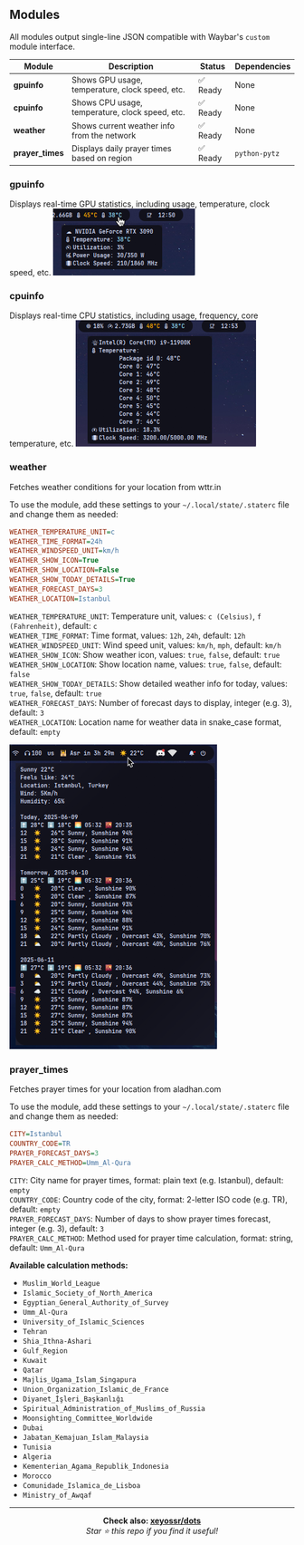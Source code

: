 ## Modules

All modules output single-line JSON compatible with Waybar's `custom` module interface.

| Module            | Description                                              | Status   | Dependencies     |
| ----------------- | -------------------------------------------------------- | -------- | ---------------- |
| **gpuinfo**       | Shows GPU usage, temperature, clock speed, etc.          | ✅ Ready | None             |
| **cpuinfo**       | Shows CPU usage, temperature, clock speed, etc.          | ✅ Ready | None             |
| **weather**       | Shows current weather info from the network              | ✅ Ready | None             |
| **prayer\_times** | Displays daily prayer times based on region              | ✅ Ready | `python-pytz`    |

### gpuinfo
Displays real-time GPU statistics, including usage, temperature, clock speed, etc.
![gpuinfo](screenshots/gpuinfo.png)

### cpuinfo
Displays real-time CPU statistics, including usage, frequency, core temperature, etc.
![cpuinfo](screenshots/cpuinfo.png)

### weather
Fetches weather conditions for your location from wttr.in

To use the module, add these settings to your `~/.local/state/.staterc` file and change them as needed:
```ini
WEATHER_TEMPERATURE_UNIT=c
WEATHER_TIME_FORMAT=24h
WEATHER_WINDSPEED_UNIT=km/h
WEATHER_SHOW_ICON=True
WEATHER_SHOW_LOCATION=False
WEATHER_SHOW_TODAY_DETAILS=True
WEATHER_FORECAST_DAYS=3
WEATHER_LOCATION=Istanbul
```

`WEATHER_TEMPERATURE_UNIT`: Temperature unit, values: `c (Celsius)`, `f (Fahrenheit)`, default: `c`  
`WEATHER_TIME_FORMAT`: Time format, values: `12h`, `24h`, default: `12h`  
`WEATHER_WINDSPEED_UNIT`: Wind speed unit, values: `km/h`, `mph`, default: `km/h`  
`WEATHER_SHOW_ICON`: Show weather icon, values: `true`, `false`, default: `true`  
`WEATHER_SHOW_LOCATION`: Show location name, values: `true`, `false`, default: `false`  
`WEATHER_SHOW_TODAY_DETAILS`: Show detailed weather info for today, values: `true`, `false`, default: `true`  
`WEATHER_FORECAST_DAYS`: Number of forecast days to display, integer (e.g. 3), default: `3`  
`WEATHER_LOCATION`: Location name for weather data in snake_case format, default: `empty`

![weather](screenshots/weather.png)

### prayer_times
Fetches prayer times for your location from aladhan.com

To use the module, add these settings to your `~/.local/state/.staterc` file and change them as needed:
```ini
CITY=Istanbul
COUNTRY_CODE=TR
PRAYER_FORECAST_DAYS=3
PRAYER_CALC_METHOD=Umm_Al-Qura
```

`CITY`: City name for prayer times, format: plain text (e.g. Istanbul), default: `empty`  
`COUNTRY_CODE`: Country code of the city, format: 2-letter ISO code (e.g. TR), default: `empty`  
`PRAYER_FORECAST_DAYS`: Number of days to show prayer times forecast, integer (e.g. 3), default: `3`  
`PRAYER_CALC_METHOD`: Method used for prayer time calculation, format: string, default: `Umm_Al-Qura`  

**Available calculation methods:**  
- `Muslim_World_League`  
- `Islamic_Society_of_North_America`  
- `Egyptian_General_Authority_of_Survey`  
- `Umm_Al-Qura`
- `University_of_Islamic_Sciences`  
- `Tehran`  
- `Shia_Ithna-Ashari`  
- `Gulf_Region`  
- `Kuwait`  
- `Qatar`  
- `Majlis_Ugama_Islam_Singapura`  
- `Union_Organization_Islamic_de_France`  
- `Diyanet_İşleri_Başkanlığı`  
- `Spiritual_Administration_of_Muslims_of_Russia`  
- `Moonsighting_Committee_Worldwide`  
- `Dubai`  
- `Jabatan_Kemajuan_Islam_Malaysia`  
- `Tunisia`  
- `Algeria`  
- `Kementerian_Agama_Republik_Indonesia`  
- `Morocco`  
- `Comunidade_Islamica_de_Lisboa`  
- `Ministry_of_Awqaf`

---
<div align="center">
    <strong>Check also: <a href="https://github.com/xeyossr/dots">xeyossr/dots</a></strong><br>
    <em>Star ⭐ this repo if you find it useful!</em>
</div>
